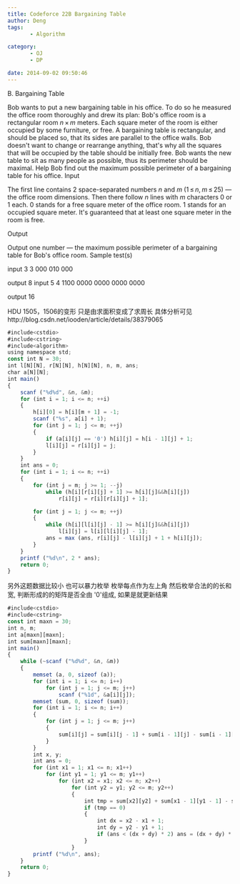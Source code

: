 ```yaml
---
title: Codeforce 22B Bargaining Table
author: Deng
tags: 
       - Algorithm

category: 
       - OJ
       - DP

date: 2014-09-02 09:50:46
---
```

B. Bargaining Table

Bob wants to put a new bargaining table in his office. To do so he measured the office room thoroughly and drew its plan: Bob's office room is a rectangular room *n* × *m* meters. Each square meter of the room is either occupied by some furniture, or free. A bargaining table is rectangular, and should be placed so, that its sides are parallel to the office walls. Bob doesn't want to change or rearrange anything, that's why all the squares that will be occupied by the table should be initially free. Bob wants the new table to sit as many people as possible, thus its perimeter should be maximal. Help Bob find out the maximum possible perimeter of a bargaining table for his office.
Input

The first line contains 2 space-separated numbers *n* and *m* (1 ≤ *n*, *m* ≤ 25) — the office room dimensions. Then there follow *n* lines with *m* characters 0 or 1 each. 0 stands for a free square meter of the office room. 1 stands for an occupied square meter. It's guaranteed that at least one square meter in the room is free.

Output

Output one number — the maximum possible perimeter of a bargaining table for Bob's office room.
Sample test(s)

input 3 3 000 010 000

output 8
input 5 4 1100 0000 0000 0000 0000

output 16

HDU 1505，1506的变形 只是由求面积变成了求周长 具体分析可见http://blog.csdn.net/iooden/article/details/38379065

```js 
#include<cstdio>
#include<cstring>
#include<algorithm>
using namespace std;
const int N = 30;
int l[N][N], r[N][N], h[N][N], n, m, ans;
char a[N][N];
int main()
{
    scanf ("%d%d", &n, &m);
    for (int i = 1; i <= n; ++i)
    {
        h[i][0] = h[i][m + 1] = -1;
        scanf ("%s", a[i] + 1);
        for (int j = 1; j <= m; ++j)
        {
            if (a[i][j] == '0') h[i][j] = h[i - 1][j] + 1;
            l[i][j] = r[i][j] = j;
        }
    }
    int ans = 0;
    for (int i = 1; i <= n; ++i)
    {
        for (int j = m; j >= 1; --j)
            while (h[i][r[i][j] + 1] >= h[i][j]&&h[i][j])
                r[i][j] = r[i][r[i][j] + 1];

        for (int j = 1; j <= m; ++j)
        {
            while (h[i][l[i][j] - 1] >= h[i][j]&&h[i][j])
                l[i][j] = l[i][l[i][j] - 1];
            ans = max (ans, r[i][j] - l[i][j] + 1 + h[i][j]);
        }
    }
    printf ("%d\n", 2 * ans);
    return 0;
}
```
另外这题数据比较小 也可以暴力枚举 枚举每点作为左上角 然后枚举合法的的长和宽, 判断形成的的矩阵是否全由 '0'组成, 如果是就更新结果

```js 
#include<cstdio>
#include<cstring>
const int maxn = 30;
int n, m;
int a[maxn][maxn];
int sum[maxn][maxn];
int main()
{
    while (~scanf ("%d%d", &n, &m))
    {
        memset (a, 0, sizeof (a));
        for (int i = 1; i <= n; i++)
            for (int j = 1; j <= m; j++)
                scanf ("%1d", &a[i][j]);
        memset (sum, 0, sizeof (sum));
        for (int i = 1; i <= n; i++)
        {
            for (int j = 1; j <= m; j++)
            {
                sum[i][j] = sum[i][j - 1] + sum[i - 1][j] - sum[i - 1][j - 1] + a[i][j];
            }
        }
        int x, y;
        int ans = 0;
        for (int x1 = 1; x1 <= n; x1++)
            for (int y1 = 1; y1 <= m; y1++)
                for (int x2 = x1; x2 <= n; x2++)
                    for (int y2 = y1; y2 <= m; y2++)
                    {
                        int tmp = sum[x2][y2] + sum[x1 - 1][y1 - 1] - sum[x1 - 1][y2] - sum[x2][y1 - 1];
                        if (tmp == 0)
                        {
                            int dx = x2 - x1 + 1;
                            int dy = y2 - y1 + 1;
                            if (ans < (dx + dy) * 2) ans = (dx + dy) * 2;
                        }
                    }
        printf ("%d\n", ans);
    }
    return 0;
}
```